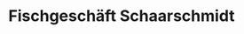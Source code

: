 ---
title: "Fischgeschäft Schaarschmidt"
url: /freiberg/fischgeschaeft-schaarschmidt/
shop: Fisch
---